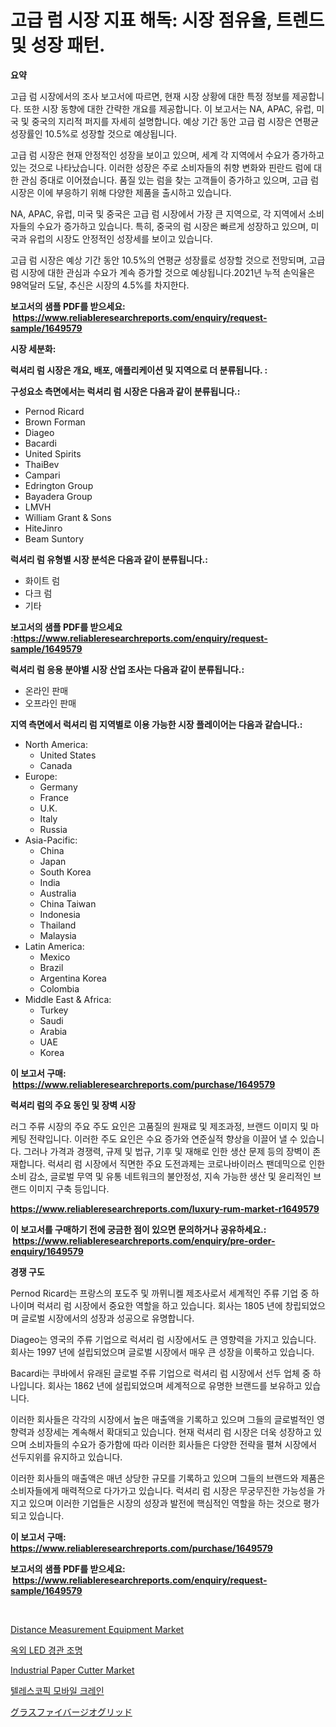 <p><h1>고급 럼 시장 지표 해독: 시장 점유율, 트렌드 및 성장 패턴.</h1></p><p><strong>요약</strong></p>
<p><p>고급 럼 시장에서의 조사 보고서에 따르면, 현재 시장 상황에 대한 특정 정보를 제공합니다. 또한 시장 동향에 대한 간략한 개요를 제공합니다. 이 보고서는 NA, APAC, 유럽, 미국 및 중국의 지리적 퍼지를 자세히 설명합니다. 예상 기간 동안 고급 럼 시장은 연평균 성장률인 10.5%로 성장할 것으로 예상됩니다.</p><p>고급 럼 시장은 현재 안정적인 성장을 보이고 있으며, 세계 각 지역에서 수요가 증가하고 있는 것으로 나타났습니다. 이러한 성장은 주로 소비자들의 취향 변화와 핀란드 럼에 대한 관심 증대로 이어졌습니다. 품질 있는 럼을 찾는 고객들이 증가하고 있으며, 고급 럼 시장은 이에 부응하기 위해 다양한 제품을 출시하고 있습니다.</p><p>NA, APAC, 유럽, 미국 및 중국은 고급 럼 시장에서 가장 큰 지역으로, 각 지역에서 소비자들의 수요가 증가하고 있습니다. 특히, 중국의 럼 시장은 빠르게 성장하고 있으며, 미국과 유럽의 시장도 안정적인 성장세를 보이고 있습니다.</p><p>고급 럼 시장은 예상 기간 동안 10.5%의 연평균 성장률로 성장할 것으로 전망되며, 고급 럼 시장에 대한 관심과 수요가 계속 증가할 것으로 예상됩니다.2021년 누적 손익율은 98억달러 도달, 추신은 시장의 4.5%를 차지한다.</p></p>
<p><strong>보고서의 샘플 PDF를 받으세요: &nbsp;<a href="https://www.reliableresearchreports.com/enquiry/request-sample/1649579">https://www.reliableresearchreports.com/enquiry/request-sample/1649579</a></strong></p>
<p><strong>시장 세분화:</strong></p>
<p><strong> 럭셔리 럼 시장은 개요, 배포, 애플리케이션 및 지역으로 더 분류됩니다. :</strong></p>
<p><strong>구성요소 측면에서는 럭셔리 럼 시장은 다음과 같이 분류됩니다.:</strong></p>
<p><ul><li>Pernod Ricard</li><li>Brown Forman</li><li>Diageo</li><li>Bacardi</li><li>United Spirits</li><li>ThaiBev</li><li>Campari</li><li>Edrington Group</li><li>Bayadera Group</li><li>LMVH</li><li>William Grant & Sons</li><li>HiteJinro</li><li>Beam Suntory</li></ul></p>
<p><strong> 럭셔리 럼 유형별 시장 분석은 다음과 같이 분류됩니다.:</strong></p>
<p><ul><li>화이트 럼</li><li>다크 럼</li><li>기타</li></ul></p>
<p><strong>보고서의 샘플 PDF를 받으세요 :<a href="https://www.reliableresearchreports.com/enquiry/request-sample/1649579">https://www.reliableresearchreports.com/enquiry/request-sample/1649579</a></strong></p>
<p><strong> 럭셔리 럼 응용 분야별 시장 산업 조사는 다음과 같이 분류됩니다.:</strong></p>
<p><ul><li>온라인 판매</li><li>오프라인 판매</li></ul></p>
<p><strong>지역 측면에서 럭셔리 럼 지역별로 이용 가능한 시장 플레이어는 다음과 같습니다.:</strong></p>
<p><ul>
    <li>
        North America:
        <ul>
            <li>United States</li>
            <li>Canada</li>
        </ul>
    </li>
    <li>
        Europe:
        <ul>
            <li>Germany</li>
            <li>France</li>
            <li>U.K.</li>
            <li>Italy</li>
            <li>Russia</li>
        </ul>
    </li>
    <li>
        Asia-Pacific:
        <ul>
            <li>China</li>
            <li>Japan</li>
            <li>South Korea</li>
            <li>India</li>
            <li>Australia</li>
            <li>China Taiwan</li>
            <li>Indonesia</li>
            <li>Thailand</li>
            <li>Malaysia</li>
        </ul>
    </li>
    <li>
        Latin America:
        <ul>
            <li>Mexico</li>
            <li>Brazil</li>
            <li>Argentina Korea</li>
            <li>Colombia</li>
        </ul>
    </li>
    <li>
        Middle East & Africa:
        <ul>
            <li>Turkey</li>
            <li>Saudi</li>
            <li>Arabia</li>
            <li>UAE</li>
            <li>Korea</li>
        </ul>
    </li>
    </ul></p>
<p><strong>이 보고서 구매: &nbsp;<a href="https://www.reliableresearchreports.com/purchase/1649579">https://www.reliableresearchreports.com/purchase/1649579</a></strong></p>
<p><strong>럭셔리 럼의 주요 동인 및 장벽 시장</strong></p>
<p><p>러그 주류 시장의 주요 주도 요인은 고품질의 원재료 및 제조과정, 브랜드 이미지 및 마케팅 전략입니다. 이러한 주도 요인은 수요 증가와 연준실적 향상을 이끌어 낼 수 있습니다. 그러나 가격과 경쟁력, 규제 및 법규, 기후 및 재해로 인한 생산 문제 등의 장벽이 존재합니다. 럭셔리 럼 시장에서 직면한 주요 도전과제는 코로나바이러스 팬데믹으로 인한 소비 감소, 글로벌 무역 및 유통 네트워크의 불안정성, 지속 가능한 생산 및 윤리적인 브랜드 이미지 구축 등입니다.</p></p>
<p><strong><a href="https://www.reliableresearchreports.com/luxury-rum-market-r1649579">https://www.reliableresearchreports.com/luxury-rum-market-r1649579</a></strong></p>
<p><strong>이 보고서를 구매하기 전에 궁금한 점이 있으면 문의하거나 공유하세요.: &nbsp;<a href="https://www.reliableresearchreports.com/enquiry/pre-order-enquiry/1649579">https://www.reliableresearchreports.com/enquiry/pre-order-enquiry/1649579</a></strong></p>
<p><strong>경쟁 구도</strong></p>
<p><p>Pernod Ricard는 프랑스의 포도주 및 까뮈니켈 제조사로서 세계적인 주류 기업 중 하나이며 럭셔리 럼 시장에서 중요한 역할을 하고 있습니다. 회사는 1805 년에 창립되었으며 글로벌 시장에서의 성장과 성공으로 유명합니다. </p><p>Diageo는 영국의 주류 기업으로 럭셔리 럼 시장에서도 큰 영향력을 가지고 있습니다. 회사는 1997 년에 설립되었으며 글로벌 시장에서 매우 큰 성장을 이룩하고 있습니다. </p><p>Bacardi는 쿠바에서 유래된 글로벌 주류 기업으로 럭셔리 럼 시장에서 선두 업체 중 하나입니다. 회사는 1862 년에 설립되었으며 세계적으로 유명한 브랜드를 보유하고 있습니다. </p><p>이러한 회사들은 각각의 시장에서 높은 매출액을 기록하고 있으며 그들의 글로벌적인 영향력과 성장세는 계속해서 확대되고 있습니다. 현재 럭셔리 럼 시장은 더욱 성장하고 있으며 소비자들의 수요가 증가함에 따라 이러한 회사들은 다양한 전략을 펼쳐 시장에서 선두지위를 유지하고 있습니다. </p><p>이러한 회사들의 매출액은 매년 상당한 규모를 기록하고 있으며 그들의 브랜드와 제품은 소비자들에게 매력적으로 다가가고 있습니다. 럭셔리 럼 시장은 무궁무진한 가능성을 가지고 있으며 이러한 기업들은 시장의 성장과 발전에 핵심적인 역할을 하는 것으로 평가되고 있습니다.</p></p>
<p><strong>이 보고서 구매: &nbsp; <a href="https://www.reliableresearchreports.com/purchase/1649579">https://www.reliableresearchreports.com/purchase/1649579</a></strong></p>
<p><strong>보고서의 샘플 PDF를 받으세요: &nbsp;<a href="https://www.reliableresearchreports.com/enquiry/request-sample/1649579">https://www.reliableresearchreports.com/enquiry/request-sample/1649579</a></strong><strong></strong></p>
<p>&nbsp;</p>
<p><p><a href="https://github.com/dx0328/Market-Research-Report-List-2/blob/main/distance-measurement-equipment-market.md">Distance Measurement Equipment Market</a></p><p><a href="https://github.com/CliftonFisher9067/Market-Research-Report-List-1/blob/main/973620628653.md">옥외 LED 경관 조명</a></p><p><a href="https://github.com/Glendatilghmankmgz0rbhwpy/Market-Research-Report-List-2/blob/main/industrial-paper-cutter-market.md">Industrial Paper Cutter Market</a></p><p><a href="https://github.com/fernandotryO5lson96765/Market-Research-Report-List-1/blob/main/796160828654.md">텔레스코픽 모바일 크레인</a></p><p><a href="https://github.com/EmoryYundt1935/Market-Research-Report-List-1/blob/main/617623531207.md">グラスファイバージオグリッド</a></p></p>